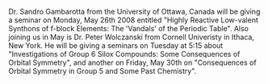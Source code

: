 Dr. Sandro Gambarotta from the University of Ottawa, Canada will be giving a seminar on Monday, May 26th 2008 entitled "Highly Reactive Low-valent Synthons of f-block Elements: The 'Vandals' of the Periodic Table". 
Also joining us in May is  Dr. Peter Wolczanski from Cornell Univeristy in Ithaca, New York. He will be giving a seminars on Tuesday at 5:15 about   "Investigations of Group 6 Silox Compounds: Some Consequences of Orbital
Symmetry", and another on Friday, May 30th on   "Consequences of Orbital Symmetry in Group 5 and Some Past Chemistry". 

